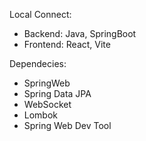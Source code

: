 Local Connect: 
- Backend: Java, SpringBoot
- Frontend: React, Vite

Dependecies:
- SpringWeb
- Spring Data JPA
- WebSocket
- Lombok
- Spring Web Dev Tool
  

